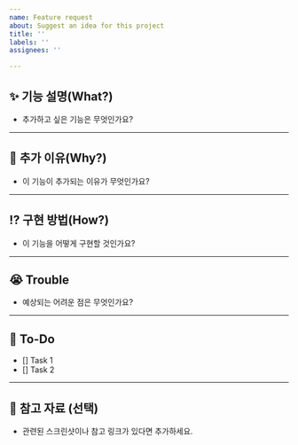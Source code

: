 ```yaml
---
name: Feature request
about: Suggest an idea for this project
title: ''
labels: ''
assignees: ''

---
```


## ✨ 기능 설명(What?)
- 추가하고 싶은 기능은 무엇인가요?

---

## 🔎 추가 이유(Why?)
- 이 기능이 추가되는 이유가 무엇인가요?

---

## ⁉️ 구현 방법(How?)
- 이 기능을 어떻게 구현할 것인가요?

---

## 😭 Trouble
- 예상되는 어려운 점은 무엇인가요?

---

## 🚀 To-Do
- [] Task 1
- [] Task 2

---

## 📸 참고 자료 (선택)
- 관련된 스크린샷이나 참고 링크가 있다면 추가하세요.
